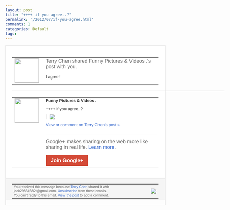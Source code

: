```yaml
---
layout: post
title: "++++ if you agree..?"
permalink: '/2012/07/if-you-agree.html'
comments: 1
categories: Default
tags: 
---
```

<div style="border:solid 1px #dfdfdf;color:#686868;font:13px Arial"><div style="background-color:#fff;padding:20px;"><table cellpadding="0" cellspacing="0"><tr><td style="padding-right:15px;vertical-align:top"><a href="https://plus.google.com/_/notifications/emlink?emrecipient=110200756825219614165&amp;emid=CJD8tITdn7ECFYRYcAodiGUAAA&amp;path=%2F108643996575278738906&amp;dt=1342494311534&amp;uob=8"><img height="75" src="https://lh3.googleusercontent.com/-KKRGTyJ5Bl0/AAAAAAAAAAI/AAAAAAAAEEY/jllxqER5dCk/s75-c-k-a/photo.jpg" style="border:solid 1px #cccccc;" width="75"/></a></td><td style="width:578px;color:#333;font:13px Arial;vertical-align:top;"><div style="color:#686868;font:16px Arial;;padding-bottom:15px">Terry Chen shared Funny Pictures &amp; Videos .'s post with you.</div><div style="padding-bottom:10px">I agree!</div></td></tr></table><div style="margin:20px 0;border-bottom:solid 1px #dfdfdf;width:670px;"></div><table cellpadding="0" cellspacing="0"><tr><td style="padding-right:15px;vertical-align:top"><a href="https://plus.google.com/_/notifications/emlink?emrecipient=110200756825219614165&amp;emid=CJD8tITdn7ECFYRYcAodiGUAAA&amp;path=%2F107200121064812799857&amp;dt=1342494311534&amp;uob=8"><img height="75" src="https://lh3.googleusercontent.com/-NWexy-ii2Ck/AAAAAAAAAAI/AAAAAAADoEs/o5NQ5vBMS_Q/s75-c-k-a/photo.jpg" style="border:solid 1px #cccccc;" width="75"/></a></td><td style="width:578px;color:#333;font:13px Arial;vertical-align:top;"><div style="font-weight:bold;padding-bottom:10px">Funny Pictures &amp; Videos .</div><div style="padding-bottom:10px">++++ if you agree..?</div><div style="margin-bottom:10px;padding-left:10px; border-left:2px solid #EAEAEA"><span style="margin-right:5px"><a href="https://plus.google.com/_/notifications/emlink?emrecipient=110200756825219614165&amp;emid=CJD8tITdn7ECFYRYcAodiGUAAA&amp;path=%2F108643996575278738906%2Fposts%2Ffpo9iJrUhbX%3Fgpinv%3DAMIXal-R4cAodlmznnQKxbxXyfwIRe7bnUfOZYabWhUgdLONVybKuZ7BrSWJHLvfTH3MNyaXNyMw28qdUNCnn733cMW2IlVLxBwjmVAeB3uGURQqnsi0b54&amp;dt=1342494311534&amp;uob=8" style="zSoyz;"><img border="0" src="https://lh5.googleusercontent.com/-TMwxGPpXBrU/UATV0xYxD5I/AAAAAAADyhs/BgLIJHqCz9E/w160/600850_365105586877340_260315777_n.jpg" style="max-height:200px;max-width:275px"/></a></span></div><a href="https://plus.google.com/_/notifications/emlink?emrecipient=110200756825219614165&amp;emid=CJD8tITdn7ECFYRYcAodiGUAAA&amp;path=%2F108643996575278738906%2Fposts%2Ffpo9iJrUhbX%3Fgpinv%3DAMIXal-R4cAodlmznnQKxbxXyfwIRe7bnUfOZYabWhUgdLONVybKuZ7BrSWJHLvfTH3MNyaXNyMw28qdUNCnn733cMW2IlVLxBwjmVAeB3uGURQqnsi0b54&amp;dt=1342494311534&amp;uob=8" style="color:#3366CC;text-decoration:none;">View or comment on Terry Chen's post »</a><div style="margin-top:20px;border-top:solid 1px #dfdfdf"><div style="padding:15px 0;color:#686868;font:16px Arial;">Google+ makes sharing on the web more like sharing in real life. <a href="http://www.google.com/+/learnmore/" style="color:#3366CC;text-decoration:none;">Learn more</a>.</div><a href="https://plus.google.com/_/notifications/emlink?emrecipient=110200756825219614165&amp;emid=CJD8tITdn7ECFYRYcAodiGUAAA&amp;path=%2F%3Fgpinv%3DAMIXal-R4cAodlmznnQKxbxXyfwIRe7bnUfOZYabWhUgdLONVybKuZ7BrSWJHLvfTH3MNyaXNyMw28qdUNCnn733cMW2IlVLxBwjmVAeB3uGURQqnsi0b54&amp;dt=1342494311534&amp;uob=8" style="display:inline-block;padding:7px 15px;background-color:#d44b38; color:#fff;font-size:16px; font-weight:bold;border-radius:2px;-webkit-border-radius:2px; -moz-border-radius:2px;border:solid 1px #c43b28; white-space:nowrap;text-decoration:none">Join Google+</a></div></td></tr></table></div><div style="border-top:solid 1px #dfdfdf;padding:0 20px; background-color:#f5f5f5"><table cellpadding="0" cellspacing="0" style="height:50px"><tbody><tr><td style="vertical-align:middle;width:100%; color:#636363;font:11px Arial; line-height:120%">You received this message because <a href="https://plus.google.com/_/notifications/emlink?emrecipient=110200756825219614165&amp;emid=CJD8tITdn7ECFYRYcAodiGUAAA&amp;path=%2F108643996575278738906%3Fgpinv%3DAMIXal-R4cAodlmznnQKxbxXyfwIRe7bnUfOZYabWhUgdLONVybKuZ7BrSWJHLvfTH3MNyaXNyMw28qdUNCnn733cMW2IlVLxBwjmVAeB3uGURQqnsi0b54&amp;dt=1342494311534&amp;uob=8" style="color:#3366CC;text-decoration:none;">Terry Chen</a> shared it with jack29834582t@gmail.com. <a href="https://plus.google.com/_/notifications/emlink?emrecipient=110200756825219614165&amp;emid=CJD8tITdn7ECFYRYcAodiGUAAA&amp;path=%2F_%2Fnonplus%2Femailsettings%3Fgpinv%3DAMIXal-R4cAodlmznnQKxbxXyfwIRe7bnUfOZYabWhUgdLONVybKuZ7BrSWJHLvfTH3MNyaXNyMw28qdUNCnn733cMW2IlVLxBwjmVAeB3uGURQqnsi0b54%26est%3DADH5u8WI4qKKYmc89T9koGSd07YCB_5lXEqewuenbDYlrKAPOKhli77_CCrtlHpP7iQV2-H6EOcCGMncMfs0uGQFkgdRLN2lkJB527W53sZbFZmLHCUx3okO_byjpsIOmyMqN-vgURHwEz_MmUIEO3dImdfZIuG3uw&amp;dt=1342494311534&amp;uob=8" style="color:#3366CC;text-decoration:none;">Unsubscribe</a> from these emails.<br/>You can't reply to this email. <a href="https://plus.google.com/_/notifications/emlink?emrecipient=110200756825219614165&amp;emid=CJD8tITdn7ECFYRYcAodiGUAAA&amp;path=%2F108643996575278738906%2Fposts%2Ffpo9iJrUhbX%3Fgpinv%3DAMIXal-R4cAodlmznnQKxbxXyfwIRe7bnUfOZYabWhUgdLONVybKuZ7BrSWJHLvfTH3MNyaXNyMw28qdUNCnn733cMW2IlVLxBwjmVAeB3uGURQqnsi0b54&amp;dt=1342494311534&amp;uob=8" style="color:#3366CC;text-decoration:none;">View the post</a> to add a comment.<br/></td><td><img src="https://ssl.gstatic.com/s2/oz/images/notifications/logo/google-plus-6617a72bb36cc548861652780c9e6ff1.png"/></td></tr></tbody></table></div></div>
